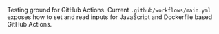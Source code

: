 Testing ground for GitHub Actions. Current `.github/workflows/main.yml` exposes how to set and read inputs for JavaScript and Dockerfile based GitHub Actions.
